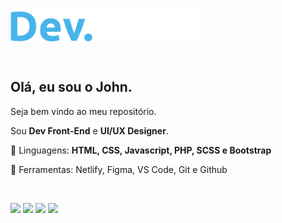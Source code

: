 <p><img src="https://github.com/JhonSilva17/JhonSilva17/blob/main/Dev.%20Jonh.svg" min-width="400px" align="center" max-width="400px" width="300px"  alt="Logo Dev.John"></p>
 
 <br>
 
 <h2 align="left">Olá, eu sou o John. </h2>
 
 <p>Seja bem vindo ao meu repositório. </p>
 
 <p align="left">Sou <strong>Dev Front-End</strong> e <strong>UI/UX Designer</strong>.</p>
  
<p align="left">
  🦄 Linguagens: <strong>HTML, CSS, Javascript, PHP,  SCSS e Bootstrap</strong>
</p>
  
  <p>📖 Ferramentas: Netlify, Figma, VS Code, Git e Github<p>
 <br>
  <p align="left">
  <a href="mailto:jhon.dev.silva@gmail.com" target="_blank" alt="Gmail">
  <img src="https://img.shields.io/badge/-Gmail-FF0000?style=flat-square&labelColor=FF0000&logo=gmail&logoColor=white&link=jhon.dev.silva@gmail.com" /></a>
    
  <a href="https://wa.me/557798631901" target="_blank" alt="WhatsApp">
  <img src="https://img.shields.io/badge/-WhatsApp-25d366?style=flat-square&labelColor=25d366&logo=whatsapp&logoColor=white&link=https://wa.me/557798631901"/></a>

  <a href="https://www.facebook.com/jhonata.1324" target="_blank" alt="Facebook">
  <img src="https://img.shields.io/badge/-Facebook-3b5998?style=flat-square&labelColor=3b5998&logo=facebook&logoColor=white&link=https://www.facebook.com/jhonata.1324/"/></a>

  <a href="https://www.instagram.com/eujohn___/" target="_blank" alt="Instagram">
  <img src="https://img.shields.io/badge/-Instagram-DF0174?style=flat-square&labelColor=DF0174&logo=instagram&logoColor=white&link=https://www.instagram.com/eujohn___/"/></a>
</p>  
<!--
**JhonSilva17/JhonSilva17** is a ✨ _special_ ✨ repository because its `README.md` (this file) appears on your GitHub profile.

Here are some ideas to get you started:

- 🔭 I’m currently working on ...
- 🌱 I’m currently learning ...
- 👯 I’m looking to collaborate on ...
- 🤔 I’m looking for help with ...
- 💬 Ask me about ...
- 📫 How to reach me: ...
- 😄 Pronouns: ...
- ⚡ Fun fact: ...
-->
